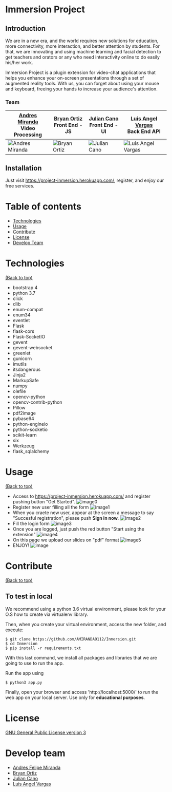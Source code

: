 <!-- Add banner here -->
# Immersion Project

## Introduction

We are in a new era, and the world requires new solutions for education, more connectivity, more interaction, and better attention by students. For that, we are innovating and using machine learning and facial detection to get teachers and orators or any who need interactivity online to do easily his/her work.

Immersion Project is a plugin extension for video-chat applications that helps you enhance your on-screen presentations through a set of augmented reality tools. With us, you can forget about using your mouse and keyboard, freeing your hands to increase your audience's attention.

### Team 

| [Andres Miranda](https://github.com/amiranda9112) <br> Video Processing| [Bryan Ortiz](https://github.com/bryano13/)  <br>  Front End - JS  |	[Julian Cano](https://github.com/JulianCanoDev) <br> Front End - UI | [Luis Angel Vargas](https://github.com/LuAnVaRmO) <br>  Back End API|
| -------------- | -------------- | ------------ |------------------- |
| ![Andres Miranda](https://avatars2.githubusercontent.com/u/60367661?s=400&u=5a2462983e80408325f3a3ba9c26d5366f4c3649&v=4)   |![Bryan Ortiz](https://avatars2.githubusercontent.com/u/56614630?s=400&u=12dda68d035cb01a54dffd9798a662b95400f660&v=4)    |  ![Julian Cano](https://avatars3.githubusercontent.com/u/34167878?s=400&u=0954afe55077a4b4ce4cc4414082b91e622eabfc&v=4) | ![Luis Angel Vargas](https://avatars3.githubusercontent.com/u/43767675?s=400&v=4)

## Installation

Just visit https://project-inmersion.herokuapp.com/, register, and enjoy our free services.

# Table of contents

<!-- After you have introduced your project, it is a good idea to add a **Table of contents** or **TOC** as **cool** people say it. This would make it easier for people to navigate through your README and find exactly what they are looking for.

Here is a sample TOC(*wow! such cool!*) that is actually the TOC for this README. -->
- [Technologies](#technologies)
- [Usage](#usage)
- [Contribute](#contribute)
- [License](#license)
- [Develop Team](#develop-team)

# Technologies
[(Back to top)](#table-of-contents)

- bootstrap 4
- python 3.7
- click
- dlib
- enum-compat
- enum34
- eventlet
- Flask
- flask-cors
- Flask-SocketIO
- gevent
- gevent-websocket
- greenlet
- gunicorn
- imutils
- itsdangerous
- Jinja2
- MarkupSafe
- numpy
- olefile
- opencv-python
- opencv-contrib-python
- Pillow
- pdf2image
- pybase64
- python-engineio
- python-socketio
- scikit-learn
- six
- Werkzeug
- flask_sqlalchemy


# Usage
[(Back to top)](#table-of-contents)

- Access to https://project-inmersion.herokuapp.com/ and register pushing button "Get Started".
![image0](https://i.ibb.co/dK3HVQb/sl-0.png)
- Register new user filling all the form
![image1](https://i.ibb.co/JRG8rqY/sl-1.png)
- When you craete new user, appear at the screen a message to say "Succesful registration", please push **Sign in now.**
![image2](https://i.ibb.co/D7SLb69/sl-2.png)
- Fill the login form
![image3](https://i.ibb.co/bQM3gfZ/sl-3.png)
- Once you are logged, just push the red button "Start using the extension" 
![image4](https://i.ibb.co/gjR6r1P/sl-4.png)
- On this page we upload our slides on "pdf" format
![image5](https://i.ibb.co/zP66PzQ/sl-5.png)
- ENJOY!
![image](https://i.ibb.co/FX9bjSv/sl-6.png)


# Contribute
[(Back to top)](#table-of-contents)

## To test in local

We recommend using a python 3.6 virtual environment, please look for your O.S how to create via virtualenv library.

Then, when you create your virtual environment, access the new folder, and execute: 
```
$ git clone https://github.com/AMIRANDA9112/Inmersion.git
$ cd Inmersion
$ pip install -r requirements.txt
```
With this last command, we install all packages and libraries that we are going to use to run the app.

Run the app using 
```
$ python3 app.py
```
Finally, open your browser and access 'http://localhost:5000/' to run the web app on your local server. Use only for **educational purposes**.

# License

<!-- Adding the license to README is a good practice so that people can easily refer to it.

Make sure you have added a LICENSE file in your project folder. **Shortcut:** Click add new file in your root of your repo in GitHub > Set file name to LICENSE > GitHub shows LICENSE templates > Choose the one that best suits your project!

I personally add the name of the license and provide a link to it like below. -->

[GNU General Public License version 3](https://opensource.org/licenses/GPL-3.0)


# Develop team
- [Andres Felipe Miranda](https://github.com/AMIRANDA9112)
- [Bryan Ortiz](https://github.com/bryano13)
- [Julian Cano](https://github.com/JulianCanoDev)
- [Luis Angel Vargas](https://github.com/LuAnVaRmO)